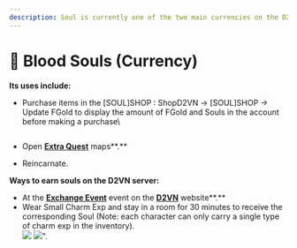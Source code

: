 ```yaml
---
description: Soul is currently one of the two main currencies on the D2VN server
---
```


# 🔮 Blood Souls (Currency)

**Its uses include:**

*   Purchase items in the \[SOUL]SHOP : ShopD2VN -> \[SOUL]SHOP -> Update FGold to display the amount of FGold and Souls in the account before making a purchase\

    <figure><img src="https://i0.wp.com/diablo2-vn.com/tm/app/uploads/2024/02/soul.png?resize=482%2C310&#x26;ssl=1" alt=""><figcaption></figcaption></figure>
* Open [**Extra Quest**](https://diablo2-vn.com/tm/docs/wiki/he-thong-quest/extra-quest-nhiem-vu-mo-rong/) maps**.**
* Reincarnate.

**Ways to earn souls on the D2VN server:**

* At the [**Exchange Event**](https://diablo2-vn.com/tm/event/huong-dan-doi-soul-tu-event-exchange-ss20/) event on the [**D2VN**](https://account.diablo2-vn.com/salvation/mission) website**.**
* Wear Small Charm Exp and stay in a room for 30 minutes to receive the corresponding Soul (Note: each character can only carry a single type of charm exp in the inventory).\
  ![](https://i0.wp.com/diablo2-vn.com/tm/app/uploads/2024/02/e2.png?resize=300%2C240\&ssl=1) ![](https://i0.wp.com/diablo2-vn.com/tm/app/uploads/2024/02/e1.png?resize=329%2C242\&ssl=1)".